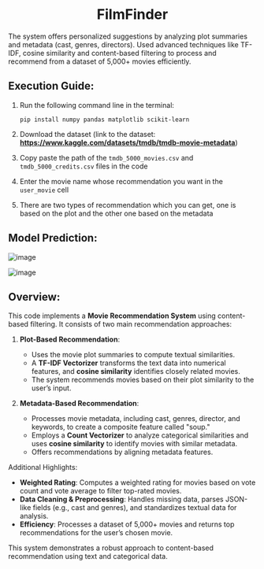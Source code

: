 <h1 align="center">FilmFinder</h1>
The system offers personalized suggestions by analyzing plot summaries and metadata (cast, genres, directors). Used advanced techniques like TF-IDF, cosine similarity and content-based filtering to process and recommend from a dataset of 5,000+ movies efficiently.

## Execution Guide:
1. Run the following command line in the terminal:
   ```
   pip install numpy pandas matplotlib scikit-learn
   ```
2. Download the dataset (link to the dataset: **https://www.kaggle.com/datasets/tmdb/tmdb-movie-metadata**)

3. Copy paste the path of the `tmdb_5000_movies.csv` and `tmdb_5000_credits.csv` files in the code

4. Enter the movie name whose recommendation you want in the `user_movie` cell

5. There are two types of recommendation which you can get, one is based on the plot and the other one based on the metadata

## Model Prediction:

   ![image](https://github.com/user-attachments/assets/2de1d762-fade-4285-ab3e-578e184ca808)

   ![image](https://github.com/user-attachments/assets/27b22fae-77d4-4146-9218-e1ba16b9d122)

## Overview:
This code implements a **Movie Recommendation System** using content-based filtering. It consists of two main recommendation approaches:

1. **Plot-Based Recommendation**:  
   - Uses the movie plot summaries to compute textual similarities.  
   - A **TF-IDF Vectorizer** transforms the text data into numerical features, and **cosine similarity** identifies closely related movies.  
   - The system recommends movies based on their plot similarity to the user’s input.

2. **Metadata-Based Recommendation**:  
   - Processes movie metadata, including cast, genres, director, and keywords, to create a composite feature called "soup."  
   - Employs a **Count Vectorizer** to analyze categorical similarities and uses **cosine similarity** to identify movies with similar metadata.  
   - Offers recommendations by aligning metadata features.

Additional Highlights:  
- **Weighted Rating**: Computes a weighted rating for movies based on vote count and vote average to filter top-rated movies.  
- **Data Cleaning & Preprocessing**: Handles missing data, parses JSON-like fields (e.g., cast and genres), and standardizes textual data for analysis.  
- **Efficiency**: Processes a dataset of 5,000+ movies and returns top recommendations for the user’s chosen movie.  

This system demonstrates a robust approach to content-based recommendation using text and categorical data.

